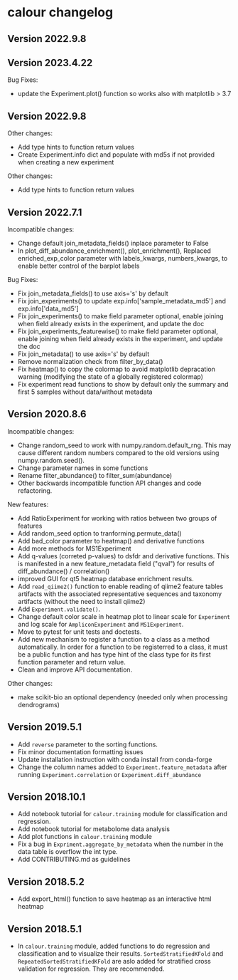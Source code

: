 # calour changelog
## Version 2022.9.8

## Version 2023.4.22

Bug Fixes:
* update the Experiment.plot() function so works also with matplotlib > 3.7

## Version 2022.9.8

Other changes:
* Add type hints to function return values
* Create Experiment.info dict and populate with md5s if not provided when creating a new experiment

Other changes:
* Add type hints to function return values

## Version 2022.7.1
Incompatible changes:
* Change default join_metadata_fields() inplace parameter to False
* In plot_diff_abundance_enrichment(), plot_enrichment(), Replaced enriched_exp_color parameter with labels_kwargs, numbers_kwargs, to enable better control of the barplot labels

Bug Fixes:
* Fix join_metadata_fields() to use axis='s' by default
* Fix join_experiments() to update exp.info['sample_metadata_md5'] and exp.info['data_md5']
* Fix join_experiments() to make field parameter optional, enable joining when field already exists in the experiment, and update the doc
* Fix join_experiments_featurewise() to make field parameter optional, enable joining when field already exists in the experiment, and update the doc
* Fix join_metadata() to use axis='s' by default
* Remove normalization check from filter_by_data()
* Fix heatmap() to copy the colormap to avoid matplotlib depracation warning (modifying the state of a globally registered colormap)
* Fix experiment read functions to show by default only the summary and first 5 samples without data/without metadata

## Version 2020.8.6

Incompatible changes:
* Change random_seed to work with numpy.random.default_rng. This may cause different random numbers compared to the old versions using numpy.random.seed().
* Change parameter names in some functions
* Rename filter_abundance() to filter_sum(abundance)
* Other backwards incompatible function API changes and code refactoring.

New features:
* Add RatioExperiment for working with ratios between two groups of features
* Add random_seed option to tranforming.permute_data()
* Add bad_color parameter to heatmap() and derivative functions
* Add more methods for MS1Experiment
* Add q-values (correted p-values) to dsfdr and derivative functions. This is manifested in a new feature_metadata field ("qval") for results of diff_abundance() / correlation()
* improved GUI for qt5 heatmap database enrichment results.
* Add `read_qiime2()` function to enable reading of qiime2 feature tables artifacts with the associated representative sequences and taxonomy artifacts (without the need to install qiime2)
* Add `Experiment.validate()`.
* Change default color scale in heatmap plot to linear scale for `Experiment` and log scale for `AmpliconExperiment` and `MS1Experiment`.
* Move to pytest for unit tests and doctests.
* Add new mechanism to register a function to a class as a method automatically. In order for a function to be registerred to a class, it must be a public function and has type hint of the class type for its first function parameter and return value.
* Clean and improve API documentation.

Other changes:
* make scikit-bio an optional dependency (needed only when processing dendrograms)

## Version 2019.5.1

* Add `reverse` parameter to the sorting functions.
* Fix minor documentation formatting issues
* Update installation instruction with conda install from conda-forge
* Change the column names added to `Experiment.feature_metadata` after running `Experiment.correlation` or `Experiment.diff_abundance`

## Version 2018.10.1

* Add notebook tutorial for `calour.training` module for classification and regression.
* Add notebook tutorial for metabolome data analysis
* Add plot functions in `calour.training` module
* Fix a bug in `Expriment.aggregate_by_metadata` when the number in the data table is overflow the int type.
* Add CONTRIBUTING.md as guidelines


## Version 2018.5.2

* Add export_html() function to save heatmap as an interactive html heatmap


## Version 2018.5.1

* In `calour.training` module, added functions to do regression and classification and to visualize their results. `SortedStratifiedKFold` and `RepeatedSortedStratifiedKFold` are aslo added for stratified cross validation for regression. They are recommended.
